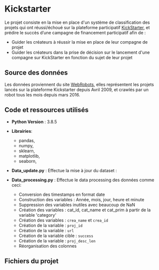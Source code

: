 # Kickstarter 

Le projet consiste en la mise en place d'un système de classification des projets qui ont réussi/échoué sur la plateforme participatif [KickStarter](https://www.kickstarter.com/), et prédire le succès d’une campagne de financement participatif afin de : 

- Guider les créateurs à réussir la mise en place de leur compagne de projet
- Guider les créateurs dans la prise de décision sur le lancement d'une compagne sur KickStarter en fonction du sujet de leur projet 


## Source des données

Les données proviennent du site [WebRobots](https://webrobots.io/kickstarter-datasets/), elles représentent les projets lancés sur la plateforme Kickstarter depuis Avril 2009, et crawlés par un robot tous les mois depuis mars 2016.

## Code et ressources utilisés
- **Python Version** : 3.8.5
- **Librairies**: 
   - pandas, 
   - numpy, 
   - sklearn, 
   - matplotlib, 
   - seaborn, 
 
 - **Data_update.py** : Effectue la mise à jour du dataset :
 - **Data_processing.py** : Effectue le data processing des données comme ceci:
    - Conversion des timestamps en format date
    - Construction des variables : Année, mois, jour, heure  et minute
    - Suppression des variables inutiles avec beaucoup de NaN 
    - Création des variables : cat_id, cat_name et cat_prim à partir de la variable 'category'
    - Création des variables : `crea_name` et `crea_id`
    - Création de la variable : `proj_id`
    - Création de la variable : `url` 
    - Création de la variable cible : `success`
    - Création de la variable : `proj_desc_len`
    - Réorganisation des colonnes



## Fichiers du projet


